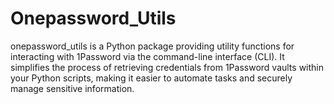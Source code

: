 # Onepassword_Utils
onepassword_utils is a Python package providing utility functions for interacting with 1Password via the command-line interface (CLI). It simplifies the process of retrieving credentials from 1Password vaults within your Python scripts, making it easier to automate tasks and securely manage sensitive information.
